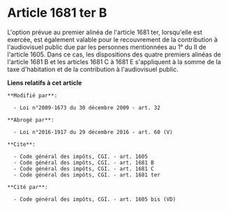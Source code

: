 # Article 1681 ter B

L'option prévue au premier alinéa de l'article 1681 ter, lorsqu'elle est exercée, est également valable pour le recouvrement
de la contribution à l'audiovisuel public due par les personnes mentionnées au 1° du II de l'article 1605. Dans ce cas, les
dispositions des quatre premiers alinéas de l'article 1681 B et les articles 1681 C à 1681 E s'appliquent à la somme de la
taxe d'habitation et de la contribution à l'audiovisuel public.

**Liens relatifs à cet article**

	**Modifié par**:

	  - Loi n°2009-1673 du 30 décembre 2009 - art. 32

	**Abrogé par**:

	  - Loi n°2016-1917 du 29 décembre 2016 - art. 60 (V)

	**Cite**:

	  - Code général des impôts, CGI. - art. 1605
	  - Code général des impôts, CGI. - art. 1681 B
	  - Code général des impôts, CGI. - art. 1681 C
	  - Code général des impôts, CGI. - art. 1681 ter

	**Cité par**:

	  - Code général des impôts, CGI. - art. 1605 bis (VD)
